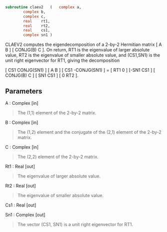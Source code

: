 ```fortran
subroutine claev2	(	complex	a,
		complex	b,
		complex	c,
		real	rt1,
		real	rt2,
		real	cs1,
		complex	sn1 )
```

 CLAEV2 computes the eigendecomposition of a 2-by-2 Hermitian matrix
    [  A         B  ]
    [  CONJG(B)  C  ].
 On return, RT1 is the eigenvalue of larger absolute value, RT2 is the
 eigenvalue of smaller absolute value, and (CS1,SN1) is the unit right
 eigenvector for RT1, giving the decomposition

 [ CS1  CONJG(SN1) ] [    A     B ] [ CS1 -CONJG(SN1) ] = [ RT1  0  ]
 [-SN1     CS1     ] [ CONJG(B) C ] [ SN1     CS1     ]   [  0  RT2 ].

## Parameters
A : Complex [in]
> The (1,1) element of the 2-by-2 matrix.

B : Complex [in]
> The (1,2) element and the conjugate of the (2,1) element of
> the 2-by-2 matrix.

C : Complex [in]
> The (2,2) element of the 2-by-2 matrix.

Rt1 : Real [out]
> The eigenvalue of larger absolute value.

Rt2 : Real [out]
> The eigenvalue of smaller absolute value.

Cs1 : Real [out]

Sn1 : Complex [out]
> The vector (CS1, SN1) is a unit right eigenvector for RT1.

